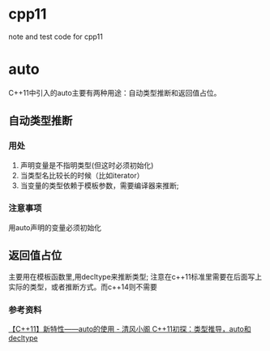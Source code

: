 ﻿# cpp11

note and test code for cpp11


# auto
C++11中引入的auto主要有两种用途：自动类型推断和返回值占位。

## 自动类型推断
### 用处
1. 声明变量是不指明类型(但这时必须初始化)
2. 当类型名比较长的时候（比如iterator）
3. 当变量的类型依赖于模板参数，需要编译器来推断;

### 注意事项
用auto声明的变量必须初始化  
## 返回值占位
主要用在模板函数里,用decltype来推断类型;
注意在c++11标准里需要在后面写上实际的类型，或者推断方式。而c++14则不需要


### 参考资料

[【C++11】新特性——auto的使用 - 清风小阁 ](http://blog.csdn.net/huang_xw/article/details/8760403)
[C++11初探：类型推导，auto和decltype ](http://www.cnblogs.com/npbool/p/3433360.html)
